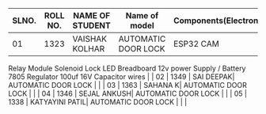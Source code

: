 
SLNO. | ROLL NO. | NAME OF STUDENT | Name of model | Components(Electronics/Mechanical) | MECHANISM/working Principle | REFERENCE LINK
-- | -- | -- | -- | -- | -- | --
01 | 1323 | VAISHAK KOLHAR| AUTOMATIC DOOR LOCK |ESP32 CAM
Relay Module
Solenoid Lock
LED
Breadboard
12v power Supply / Battery
7805 Regulator
100uf 16V Capacitor
wires   |  | 
02 | 1349 | SAI DEEPAK| AUTOMATIC DOOR LOCK |  |  | 
03 | 1363 | SAHANA K| AUTOMATIC DOOR LOCK |  |  | 
04 | 1346 | SEJAL ANKUSH| AUTOMATIC DOOR LOCK |  |  | 
05 | 1338 | KATYAYINI PATIL| AUTOMATIC DOOR LOCK |  |  | 

